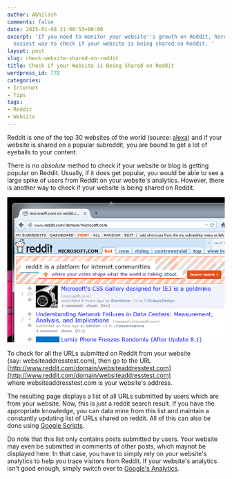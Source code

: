 ```yaml
---
author: Abhilash
comments: false
date: 2015-01-08 21:00:53+00:00
excerpt: 'If you need to monitor your website''s growth on Reddit, here is the most
  easiest way to check if your website is being shared on Reddit. '
layout: post
slug: check-website-shared-on-reddit
title: Check if your Website is Being Shared on Reddit
wordpress_id: 778
categories:
- Internet
- Tips
tags:
- Reddit
- Website
---
```


Reddit is one of the top 30 websites of the world (source: [alexa](http://www.alexa.com/siteinfo/reddit.com)) and if your website is shared on a popular subreddit, you are bound to get a lot of eyeballs to your content.

There is no _absolute_ method to check if your website or blog is getting popular on Reddit. Usually, if it does get popular, you would be able to see a large spike of users from Reddit on your website's analytics. However, there is another way to check if your website is being shared on Reddit.

![reddit_domain](images/reddit_domain.png)

To check for all the URLs submitted on Reddit from your website (say: websiteaddresstest.com), then go to the URL [http://www.reddit.com/domain/websiteaddresstest.com](http://www.reddit.com/domain/websiteaddresstest.com) where websiteaddresstest.com is your website's address.

The resulting page displays a list of all URLs submitted by users which are from your website. Now, this is just a reddit search result. If you have the appropriate knowledge, you can data mine from this list and maintain a constantly updating list of URLs shared on reddit. All of this can also be done using [Google Scripts](https://developers.google.com/apps-script/).

Do note that this list only contains posts submitted by users. Your website may even be submitted in comments of other posts, which maynot be displayed here. In that case, you have to simply rely on your website's analytics to help you trace visitors from Reddit. If your website's analytics isn't good enough, simply switch over to [Google's Analytics](www.google.com/analytics).


